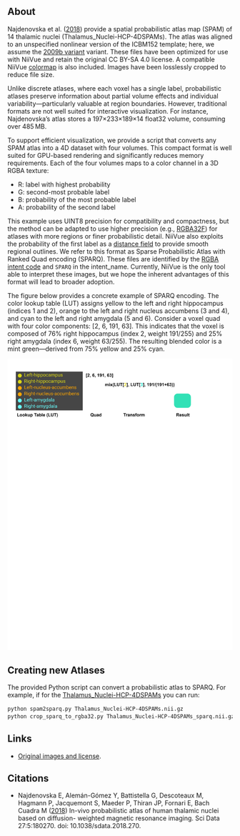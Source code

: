 ## About

Najdenovska et al. ([2018](https://pubmed.ncbi.nlm.nih.gov/30480664/))  provide a spatial probabilistic atlas map (SPAM) of 14 thalamic nuclei (Thalamus_Nuclei-HCP-4DSPAMs). The atlas was aligned to an unspecified nonlinear version of the ICBM152 template; here, we assume the [2009b variant](https://www.bic.mni.mcgill.ca/ServicesAtlases/ICBM152NLin2009) variant. These files have been optimized for use with NiiVue and retain the original CC BY-SA 4.0 license. A compatible NiiVue [colormap](https://niivue.com/docs/colormaps2#atlases-and-labeled-images) is also included. Images have been losslessly cropped to reduce file size.

Unlike discrete atlases, where each voxel has a single label, probabilistic atlases preserve information about partial volume effects and individual variability—particularly valuable at region boundaries. However, traditional formats are not well suited for interactive visualization. For instance, Najdenovska’s atlas stores a 197×233×189×14 float32 volume, consuming over 485 MB.

To support efficient visualization, we provide a script that converts any SPAM atlas into a 4D dataset with four volumes. This compact format is well suited for GPU-based rendering and significantly reduces memory requirements. Each of the four volumes maps to a color channel in a 3D RGBA texture:

 - R: label with highest probability
 - G: second-most probable label
 - B: probability of the most probable label
 - A: probability of the second label

This example uses UINT8 precision for compatibility and compactness, but the method can be adapted to use higher precision (e.g., [RGBA32F](https://webgl2fundamentals.org/webgl/lessons/webgl-data-textures.html)) for atlases with more regions or finer probabilistic detail. NiiVue also exploits the probability of the first label as a [distance field](https://www.redblobgames.com/x/2403-distance-field-fonts/) to provide smooth regional outlines. We refer to this format as Sparse Probabilistic Atlas with Ranked Quad encoding (SPARQ). These files are identified by the [RGBA intent code](https://brainder.org/2012/09/23/the-nifti-file-format/) and `SPARQ` in the intent_name. Currently, NiiVue is the only tool able to interpret these images, but we hope the inherent advantages of this format will lead to broader adoption.

The figure below provides a concrete example of SPARQ encoding. The color lookup table (LUT) assigns yellow to the left and right hippocampus (indices 1 and 2), orange to the left and right nucleus accumbens (3 and 4), and cyan to the left and right amygdala (5 and 6). Consider a voxel quad with four color components: [2, 6, 191, 63]. This indicates that the voxel is composed of 76% right hippocampus (index 2, weight 191/255) and 25% right amygdala (index 6, weight 63/255). The resulting blended color is a mint green—derived from 75% yellow and 25% cyan.

![SPARQ](sparq.png)

## Creating new Atlases

The provided Python script can convert a probabilistic atlas to SPARQ. For example, if for the [Thalamus_Nuclei-HCP-4DSPAMs](https://zenodo.org/records/1405484) you can run:

```bash
python spam2sparq.py Thalamus_Nuclei-HCP-4DSPAMs.nii.gz 
python crop_sparq_to_rgba32.py Thalamus_Nuclei-HCP-4DSPAMs_sparq.nii.gz
```

## Links

 - [Original images and license](https://zenodo.org/records/1405484).

## Citations

 - Najdenovska E, Alemán-Gómez Y, Battistella G, Descoteaux M, Hagmann P, Jacquemont S, Maeder P, Thiran JP, Fornari E, Bach Cuadra M ([2018](https://pubmed.ncbi.nlm.nih.gov/30480664/)) In-vivo probabilistic atlas of human thalamic nuclei based on diffusion- weighted magnetic resonance imaging. Sci Data 27:5:180270. doi: 10.1038/sdata.2018.270.
